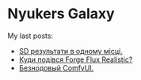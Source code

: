 # Nyukers Galaxy
My last posts:
<!-- blogger articles start -->
- <a href="http://nyukers.blogspot.com/2025/01/sd.html" target="_blank">SD результати в одному місці.</a>
- <a href="http://nyukers.blogspot.com/2025/01/forge-flux-realistic.html" target="_blank">Куди подівся Forge Flux Realistic?</a>
- <a href="http://nyukers.blogspot.com/2025/01/comfyui.html" target="_blank">Безнодовый ComfyUI.</a>

<!-- blogger articles end -->

